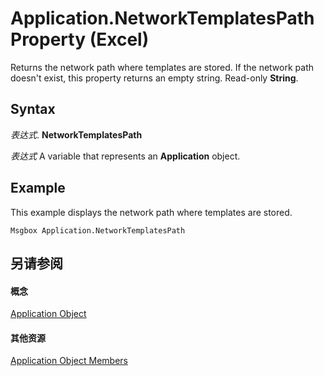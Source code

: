
# Application.NetworkTemplatesPath Property (Excel)

Returns the network path where templates are stored. If the network path doesn't exist, this property returns an empty string. Read-only  **String**.


## Syntax

 _表达式_. **NetworkTemplatesPath**

 _表达式_ A variable that represents an **Application** object.


## Example

This example displays the network path where templates are stored.


```
Msgbox Application.NetworkTemplatesPath
```


## 另请参阅


#### 概念


[Application Object](19b73597-5cf9-4f56-8227-b5211f657f6f.md)
#### 其他资源


[Application Object Members](http://msdn.microsoft.com/library/4cb9ca42-8d07-cc9c-2d80-4eb9a5921e1e%28Office.15%29.aspx)